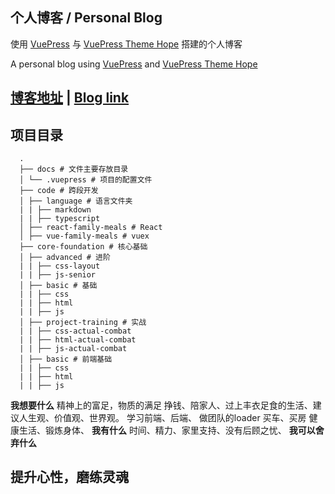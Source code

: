 ## 个人博客 / Personal Blog

使用 [VuePress](https://v2.vuepress.vuejs.org/zh/) 与 [VuePress Theme Hope](https://vuepress-theme-hope.github.io/v2/zh/) 搭建的个人博客

A personal blog using [VuePress](https://v2.vuepress.vuejs.org/) and [VuePress Theme Hope](https://vuepress-theme-hope.github.io/v2/)

## [博客地址](https://brysonlin.github.io/blog/) | [Blog link](https://github.com/BrysonLin/blog)

## 项目目录

```
  .
  ├── docs # 文件主要存放目录
  │ └── .vuepress # 项目的配置文件
  ├── code # 跨段开发
  │ ├── language # 语言文件夹
  | | ├── markdown
  | | ├── typescript 
  │ ├── react-family-meals # React
  │ ├── vue-family-meals # vuex
  ├── core-foundation # 核心基础
  │ ├── advanced # 进阶
  | | ├── css-layout 
  | | ├── js-senior 
  │ ├── basic # 基础
  | | ├── css
  | | ├── html 
  | | ├── js 
  │ ├── project-training # 实战
  | | ├── css-actual-combat
  | | ├── html-actual-combat 
  | | ├── js-actual-combat 
  │ ├── basic # 前端基础
  | | ├── css
  | | ├── html 
  | | ├── js 
```

**我想要什么**
  精神上的富足，物质的满足
  挣钱、陪家人、过上丰衣足食的生活、建议人生观、价值观、世界观。
  学习前端、后端、
  做团队的loader
  买车、买房
  健康生活、锻炼身体、
**我有什么**
  时间、精力、家里支持、没有后顾之忧、
**我可以舍弃什么**  

## 提升心性，磨练灵魂